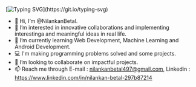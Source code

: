 
  [![Typing SVG](https://readme-typing-svg.demolab.com/?lines=Hey👋,+welcome+to+my+account!)](https://git.io/typing-svg)

- 👋 Hi, I’m @NilankanBetal.
- 👀 I’m interested in innovative collaborations and implementing interestinga and meaningful ideas in real life.
- 🌱 I’m currently learning Web Development, Machine Learning and Android Development.
- 💻 I'm making programming problems solved and some projects.
- 💞️ I’m looking to collaborate on impactful projects.
- 📫 Reach me through E-mail : nilankanbetal497@gmail.com, Linkedin : https://www.linkedin.com/in/nilankan-betal-297b87214 

<!---
NilankanBetal/NilankanBetal is a ✨ special ✨ repository because its `README.md` (this file) appears on your GitHub profile.
You can click the Preview link to take a look at your changes.
--->
